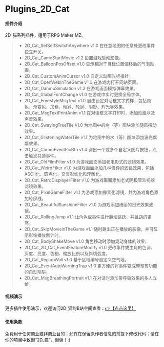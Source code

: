 # Plugins_2D_Cat

#### 插件介绍
2D_猫系列插件，适用于RPG Maker MZ。
> * 2D_Cat_SetSelfSwitchAnywhere v1.0 在任意地图的任意处更改事件独立开关。
> * 2D_Cat_GameStartMovie v1.2 设置游戏启动影像。
> * 2D_Cat_BalloonPosOffset v1.0 显示相对于目标位置偏移后的气泡动画。
> * 2D_Cat_CustomAnimCursor v1.0 自定义动画光标指针。
> * 2D_Cat_OpenWebInTheGame v1.0 在游戏内打开网站页面。
> * 2D_Cat_DanmuSimulation v1.2 在游戏画面模拟弹幕效果。
> * 2D_Cat_GlobalFontChange v1.0 在游戏中实时更换全局字体。
> * 2D_Cat_FreestyleMsgText v1.0 自由设定对话框文字式样，包括颜色、渐变色、加粗、倾斜、轮廓、阴影、辉光等效果。
> * 2D_Cat_MsgTextPrintAnim v1.1 在对话框文字打印时，添加动画以及声音效果。
> * 2D_Cat_SwayingTreeTile v1.0 为地图中的树（等）图块添加随风摆动效果。
> * 2D_Cat_GlisteningWaterTile v1.1 为地图中的水（等）图块添加波光粼粼效果。
> * 2D_Cat_CommEventPicBtn v1.4 调出一个或多个自定义图片按钮，点击触发共通事件。
> * 2D_Cat_OldFilmFilter v1.0 为游戏画面添加老电影式的滤镜效果。
> * 2D_Cat_WeirdFilter v1.0 为游戏画面添加几种怪异的滤镜效果，包括ASCII化、圆点化、交叉影线化和浮雕化。
> * 2D_Cat_RetroDisplayerFilter v1.0 为游戏画面添加老式阴极管监视器滤镜效果。
> * 2D_Cat_PixelGameFilter v1.1 为游戏添加像素化滤镜，并为游戏角色添加轮廓线。
> * 2D_Cat_BeautifulSunshineFilter v1.0 为游戏添加绮丽的日光效果滤镜。
> * 2D_Cat_RollingJump v1.1 让角色或事件进行翻滚跳跃，并且跳的更高。
> * 2D_Cat_SkipMovieInTheGame v1.1 随时跳出正在播放的影像，并可显示影像播放倒计时。
> * 2D_Cat_BodyShakeMove v1.0 角色移动时添加晃动身体的效果。
> * 2D_Cat_2D_Cat_EventFeatureModify v1.0 更改事件或主角的色调、灰度、亮度、色相、缩放比例以及斜切弧度。
> * 2D_Cat_RegionWall v1.0 基于区域编号自定义空气墙。
> * 2D_Cat_EventAutoWarningTrap v1.0 更方便的将事件变成带预警功能的自动陷阱。
> * 2D_Cat_MsgBreathingPortrait v1.1 在对话时添加带呼吸效果的多人立绘。

#### 视频演示
更多插件使用演示，欢迎访问2D_猫的B站空间查看：[👉【点击这里】](https://space.bilibili.com/137028995/channel/seriesdetail?sid=248826&ctype=0)

#### 使用条款
免费用于任何商业或非商业目的；允许在保留原作者信息的前提下修改代码；请在你的项目中致谢“2D_猫”，谢谢！:)
